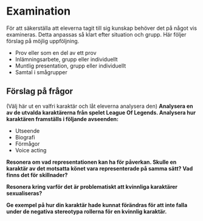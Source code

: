 # Examination
För att säkerställa att eleverna tagit till sig kunskap behöver det på något vis examineras. Detta anpassas så klart efter situation och grupp. Här följer förslag på möjlig uppföljning.
- Prov eller som en del av ett prov
- Inlämningsarbete, grupp eller individuellt
- Muntlig presentation, grupp eller individuellt
- Samtal i smågrupper


## Förslag på frågor

(Välj här ut en valfri karaktär och låt eleverna analysera den)
__Analysera en av de utvalda karaktärerna från spelet League Of Legends. Analysera hur karaktären framställs i följande avseenden:__

- Utseende
- Biografi
- Förmågor
- Voice acting

__Resonera om vad representationen kan ha för påverkan. Skulle en karaktär av det motsatta könet vara representerade på samma sätt? Vad finns det för skillnader?__

__Resonera kring varför det är problematiskt att kvinnliga karaktärer sexualiseras?__

__Ge exempel på hur din karaktär hade kunnat förändras för att inte falla under de negativa stereotypa rollerna för en kvinnlig karaktär.__

